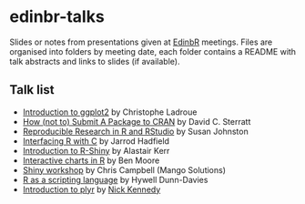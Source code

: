 # edinbr-talks

Slides or notes from presentations given at [EdinbR](http://edinbr.org) meetings. Files are organised into folders by meeting date, each folder contains a README with talk abstracts and links to slides (if available).

## Talk list

* [Introduction to ggplot2](https://github.com/chrislad/edinbr) by Christophe Ladroue
* [How (not to) Submit A Package to CRAN](2015-03-18/Sterratt_HowNotToSubmitAProjectToCRAN.pdf) by David C. Sterratt
* [Reproducible Research in R and RStudio](2015-04-22/Johnston_IntroReproducibleResearchRstudio.pdf) by Susan Johnston
* [Interfacing R with C](2015-04-22/Hadfield_InterfacingRwithC.pdf) by Jarrod Hadfield
* [Introduction to R-Shiny](2015-05-20/Kerr_IntroductionToRShiny.pdf) by Alastair Kerr
* [Interactive charts in R](http://blm.io/talks/edinbr_may) by Ben Moore
* [Shiny workshop](2015-06-17/Campbell_IntroToShinyWorkshop.pptx) by Chris Campbell (Mango Solutions)
* [R as a scripting language](2015-08-19/DunnDavies_RScripting.pdf) by Hywell Dunn-Davies
* [Introduction to plyr](2015-09-16/Kennedy_plyr-talk.md) by [Nick Kennedy](https://github.com/NikNakk)
